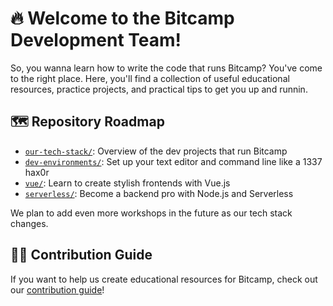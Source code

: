 # 🔥 Welcome to the Bitcamp Development Team!
So, you wanna learn how to write the code that runs Bitcamp? You've come to the right place. Here, you'll find a collection of useful educational resources, practice projects, and practical tips to get you up and runnin.

## 🗺 Repository Roadmap

- [`our-tech-stack/`](/our-tech-stack): Overview of the dev projects that run Bitcamp
- [`dev-environments/`](/dev-environments): Set up your text editor and command line like a 1337 hax0r
- [`vue/`](/vue): Learn to create stylish frontends with Vue.js
- [`serverless/`](/serverless): Become a backend pro with Node.js and Serverless

We plan to add even more workshops in the future as our tech stack changes.

## 👨‍💻 Contribution Guide

If you want to help us create educational resources for Bitcamp, check out our [contribution guide](CONTRIBUTING.md)!
